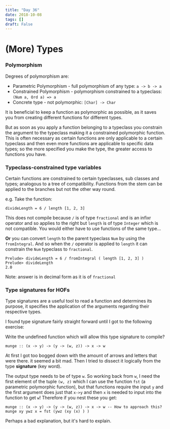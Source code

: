 ```yaml
---
title: "Day 36"
date: 2018-10-08
tags: []
draft: False
---
```


# (More) Types

### Polymorphism

Degrees of polymorphism are:

- Parametric Polymorphism - full polymorphism of any type: `a -> b -> a`
- Constrained Polymorphism - polymorphism constrained to a typeclass: `(Num a, Ord a) => a`
- Concrete type - not polymorphic: `[Char] -> Char`

It is beneficial to keep a function as polymorphic as possible, as it saves you from creating different functions for different types.

But as soon as you apply a function belonging to a typeclass you constrain the argument to the typeclass making it a constrained polymorphic function. This is often necessary as certain functions are only applicable to a certain typeclass and then even more functions are applicable to specific data types; so the more specified you make the type, the greater access to functions you have.

### Typeclass-constrained type variables

Certain functions are constrained to certain typeclasses, sub classes and types; analogous to a tree of compatibility. Functions from the stem can be applied to the branches but not the other way round.

e.g. Take the function:
```
divideLength = 6 / length [1, 2, 3]
```
This does not compile because `/` is of type `fractional` and is an infixr operator and so applies to the right but `length` is of type `Integer` which is not compatible. You would either have to use functions of the same type...

**Or** you can convert `length` to the parent typeclass `Num` by using the `fromIntegral`. And so when the `/` operator is applied to `length` it can constrain the `Num` typeclass to `fractional`.

```
Prelude> divideLength = 6 / fromIntegral ( length [1, 2, 3] )
Prelude> divideLength
2.0
```

Note: answer is in decimal form as it is of `fractional`

### Type signatures for HOFs

Type signatures are a useful tool to read a function and determines its purpose, it specifies the application of the arguments regarding their respective types.

I found type signature fairly straight forward until I got to the following exercise:

Write the undefined function which will allow this type signature to compile?
```
munge :: (x -> y) -> (y -> (w, z)) -> x -> w
```
At first I got too bogged down with the amount of arrows and letters that were there. it seemed a bit mad.
Then I tried to dissect it logically from the type **signature** (key word).

The output type needs to be of type `w`. So working back from `w`, I need the first element of the tuple `(w, z)` which I can use the function `fst` (a parametric polymorphic function), but that functions require the input `y` and the first argument does just that `x->y` and then `x` is needed to input into the function to get `w`! Therefore if you nest these you get:

```
munge :: (x -> y) -> (y -> (w, z)) -> x -> w -- How to approach this?
munge xy ywz x = fst (ywz (xy (x) ) )
```
Perhaps a bad explanation, but it's hard to explain.
